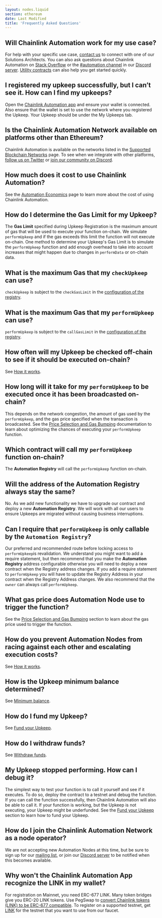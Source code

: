 ```yaml
---
layout: nodes.liquid
section: ethereum
date: Last Modified
title: 'Frequently Asked Questions'
---
```


## Will Chainlink Automation work for my use case?

For help with your specific use case, [contact us](https://chainlinkcommunity.typeform.com/to/OYQO67EF?page=docs-keepers) to connect with one of our Solutions Architects. You can also ask questions about Chainlink Automation on [Stack Overflow](https://stackoverflow.com/questions/ask?tags=chainlink) or the [#automation channel](https://discord.com/channels/592041321326182401/821350860302581771) in our [Discord server](https://discord.gg/qj9qarT). [Utility contracts](../utility-contracts) can also help you get started quickly.

## I registered my upkeep successfully, but I can’t see it. How can I find my upkeeps?

Open the [Chainlink Automation app](https://automation.chain.link/) and ensure your wallet is connected. Also ensure that the wallet is set to use the network where you registered the Upkeep. Your Upkeep should be under the My Upkeeps tab.

## Is the Chainlink Automation Network available on platforms other than Ethereum?

Chainlink Automation is available on the networks listed in the [Supported Blockchain Networks](../supported-networks) page. To see when we integrate with other platforms, [follow us on Twitter](https://twitter.com/chainlink) or [join our community on Discord](https://discord.com/channels/592041321326182401/821350860302581771).

## How much does it cost to use Chainlink Automation?

See the [Automation Economics](../automation-economics) page to learn more about the cost of using Chainlink Automation.

## How do I determine the Gas Limit for my Upkeep?

The **Gas Limit** specified during Upkeep Registration is the maximum amount of gas that will be used to execute your function on-chain. We simulate `performUpkeep` and if the gas exceeds this limit the function will not execute on-chain. One method to determine your Upkeep's Gas Limit is to simulate the `performUpkeep` function and add enough overhead to take into account increases that might happen due to changes in `performData` or on-chain data.


## What is the maximum Gas that my `checkUpkeep` can use?

`checkUpkeep` is subject to the `checkGasLimit` in the [configuration of the registry](/docs/chainlink-automation/supported-networks/#configurations).

## What is the maximum Gas that my `performUpkeep` can use?

`performUpkeep` is subject to the `callGasLimit` in the [configuration of the registry](/docs/chainlink-automation/supported-networks/#configurations).


## How often will my Upkeep be checked off-chain to see if it should be executed on-chain?

See [How it works](../overview/#how-it-works).

## How long will it take for my `performUpkeep` to be executed once it has been broadcasted on-chain?

This depends on the network congestion, the amount of gas used by the `performUpkeep`, and the gas price specified when the transaction is broadcasted. See the [Price Selection and Gas Bumping](../automation-economics/#price-selection-and-gas-bumping) documentation to learn about optimizing the chances of executing your `performUpkeep` function.

## Which contract will call my `performUpkeep` function on-chain?

The **Automation Registry** will call the `performUpkeep` function on-chain.

## Will the address of the Automation Registry always stay the same?

No. As we add new functionality we have to upgrade our contract and deploy a new **Automation Registry**. We will work with all our users to ensure Upkeeps are migrated without causing business interruptions.

## Can I require that `performUpkeep` is only callable by the `Automation Registry`?

Our preferred and recommended route before locking access to `performUpkeep`is revalidation. We understand you might want to add a require statement, but then recommend that you make the **Automation Registry** address configurable otherwise you will need to deploy a new contract when the Registry address changes. If you add a require statement to `performUpkeep` you will have to update the Registry Address in your contract when the Registry Address changes. We also recommend that the `owner` can always call `performUpkeep`.

## What gas price does Automation Node use to trigger the function?

See the [Price Selection and Gas Bumping](../automation-economics/#price-selection-and-gas-bumping) section to learn about the gas price used to trigger the function.

## How do you prevent Automation Nodes from racing against each other and escalating execution costs?

See [How it works](../overview/#how-it-works).

## How is the Upkeep minimum balance determined?

See [Minimum balance](../automation-economics/#minimum-balance).

## How do I fund my Upkeep?

See [Fund your Upkeep](../manage-upkeeps/#fund-your-upkeep).

## How do I withdraw funds?

See [Withdraw funds](../manage-upkeeps/#withdraw-funds).


## My Upkeep stopped performing. How can I debug it?

The simplest way to test your function is to call it yourself and see if it executes. To do so, deploy the contract to a testnet and debug the function. If you can call the function successfully, then Chainlink Automation will also be able to call it. If your function is working, but the Upkeep is not executing, your Upkeep might be underfunded. See the [Fund your Upkeep](../manage-upkeeps/#fund-your-upkeep) section to learn how to fund your Upkeep.


## How do I join the Chainlink Automation Network as a node operator?

We are not accepting new Automation Nodes at this time, but be sure to sign up for our [mailing list](/docs/developer-communications/), or join our [Discord server](https://discord.gg/qj9qarT) to be notified when this becomes available.


## Why won't the Chainlink Automation App recognize the LINK in my wallet?

For registration on Mainnet, you need ERC-677 LINK. Many token bridges give you ERC-20 LINK tokens. Use PegSwap to [convert Chainlink tokens (LINK) to be ERC-677 compatible](https://pegswap.chain.link/). To register on a supported testnet, get [LINK](../../link-token-contracts/) for the testnet that you want to use from our faucet.
